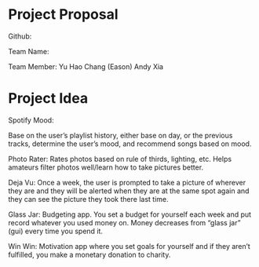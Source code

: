 Project Proposal
====

Github:

Team Name: 

Team Member:
Yu Hao Chang (Eason)
Andy Xia



Project Idea
====

Spotify Mood:

Base on the user’s playlist history, either base on day, or the previous tracks, determine the user’s mood, and recommend songs based on mood.

Photo Rater:
	Rates photos based on rule of thirds, lighting, etc. Helps amateurs filter photos well/learn how to take pictures better.

Deja Vu: 
	Once a week, the user is prompted to take a picture of wherever they are and they will be alerted when they are at the same spot again and they can see the picture they took there last time.

Glass Jar:
	Budgeting app. You set a budget for yourself each week and put record whatever you used money on. Money decreases from “glass jar” (gui) every time you spend it. 

Win Win: 
	Motivation app where you set goals for yourself and if they aren’t fulfilled, you make a monetary donation to charity. 

